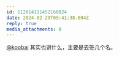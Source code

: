 ```yaml
---
id: 112014111452160824
date: 2024-02-29T09:41:38.694Z
reply: true
media_attachments: 0
---
```


[@koobai](https://mastodon.social/@koobai) 其实也讲什么，主要是去签几个名。

